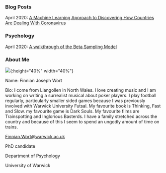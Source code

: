 ### Blog Posts

April 2020: [A Machine Learning Approach to Discovering How Countries Are Dealing With Coronavirus](COVID_model_1.md) 

### Psychology

April 2020: [A walkthrough of the Beta Sampling Model](#IBDm_md.md)

### About Me

![](image0.jpeg){:height="40%" width="40%"}

Name: Finnian Joseph Wort

Bio: I come from Llangollen in North Wales. I love creating music and I am working on writing a surrealist musical about poker players. I play football regularly, particularly smaller sided games because I was previously involved with Warwick University Futsal. My favourite book is Thinking, Fast and Slow. my favourite game is Dark Souls. My favourite films are Trainspotting and Inglorious Basterds. I have a family stretched across the country and because of this I seem to spend an ungodly amount of time on trains. 

Finnian.Wort@warwick.ac.uk

PhD candidate

Department of Psychology

University of Warwick


